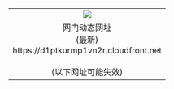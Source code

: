 ﻿<table>
  <tr></tr>
  <tr><td colspan=2 align=center><img src="https://d1ptkurmp1vn2r.cloudfront.net/Up/oGate.jpg" /></td></tr>
  <tr><td colspan=2 align=center>网门动态网址<br/>(最新)
<br>https://d1ptkurmp1vn2r.cloudfront.net
<br/><br/>(以下网址可能失效)
    </td>
  </tr>
</table>
